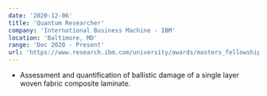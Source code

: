 ```yaml
---
date: '2020-12-06'
title: 'Quantum Researcher'
company: 'International Business Machine - IBM'
location: 'Baltimore, MD'
range: 'Dec 2020 - Present'
url: 'https://www.research.ibm.com/university/awards/masters_fellowship.html'
---
```


- Assessment and quantification of ballistic damage of a single layer woven fabric composite laminate.